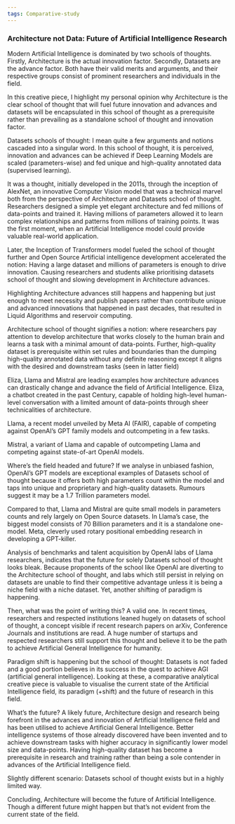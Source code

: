 ```yaml
---
tags: Comparative-study
---
```


### Architecture not Data: Future of Artificial Intelligence Research

Modern Artificial Intelligence is dominated by two schools of thoughts. Firstly, Architecture is the actual innovation factor. Secondly, Datasets are the advance factor. Both have their valid merits and arguments, and their respective groups consist of prominent researchers and individuals in the field. 

In this creative piece, I highlight my personal opinion why Architecture is the clear school of thought that will fuel future innovation and advances and datasets will be encapsulated in this school of thought as a prerequisite rather than prevailing as a standalone school of thought and innovation factor. 

Datasets schools of thought: I mean quite a few arguments and notions cascaded into a singular word. In this school of thought, it is perceived, innovation and advances can be achieved if Deep Learning Models are scaled (parameters-wise) and fed unique and high-quality annotated data (supervised learning). 

It was a thought, initially developed in the 2011s, through the inception of AlexNet, an innovative Computer Vision model that was a technical marvel both from the perspective of Architecture and Datasets school of thought. Researchers designed a simple yet elegant architecture and fed millions of data-points and trained it. Having millions of parameters allowed it to learn complex relationships and patterns from millions of training points. It was the first moment, when an Artificial Intelligence model could provide valuable real-world application. 

Later, the Inception of Transformers model fueled the school of thought further and Open Source Artificial intelligence development accelerated the notion: Having a large dataset and millions of parameters is enough to drive innovation. Causing researchers and students alike prioritising datasets school of thought and slowing development in Architecture advances. 

Highlighting Architecture advances still happens and happening but just enough to meet necessity and publish papers rather than contribute unique and advanced innovations that happened in past decades, that resulted in Liquid Algorithms and reservoir computing. 

Architecture school of thought signifies a notion: where researchers pay attention to develop architecture that works closely to the human brain and learns a task with a minimal amount of data-points. Further, high-quality dataset is prerequisite within set rules and boundaries than the dumping high-quality annotated data without any definite reasoning except it aligns with the desired and downstream tasks (seen in latter field)

Eliza, Llama and Mistral are leading examples how architecture advances can drastically change and advance the field of Artificial Intelligence. Eliza, a chatbot created in the past Century, capable of holding high-level human-level conversation with a limited amount of data-points through sheer technicalities of architecture. 

Llama, a recent model unveiled by Meta AI (FAIR), capable of competing against OpenAI’s GPT family models and outcompeting in a few tasks. 

Mistral, a variant of Llama and capable of outcompeting Llama and competing against state-of-art OpenAI models. 

Where’s the field headed and future? If we analyse in unbiased fashion, OpenAI’s GPT models are exceptional examples of Datasets school of thought because it offers both high parameters count within the model and taps into unique and proprietary and high-quality datasets. Rumours suggest it may be a 1.7 Trillion parameters model. 

Compared to that, Llama and Mistral are quite small models in parameters counts and rely largely on Open Source datasets. In Llama’s case, the biggest model consists of 70 Billion parameters and it is a standalone one-model. Meta, cleverly used rotary positional embedding research in developing a GPT-killer. 

Analysis of benchmarks and talent acquisition by OpenAI labs of Llama researchers, indicates that the future for solely Datasets school of thought looks bleak. Because proponents of the school like OpenAI are diverting to the Architecture school of thought, and labs which still persist in relying on datasets are unable to find their competitive advantage unless it is being a niche field with a niche dataset. Yet, another shifting of paradigm is happening. 

Then, what was the point of writing this? A valid one. In recent times, researchers and respected institutions leaned hugely on datasets of school of thought, a concept visible if recent research papers on arXiv, Conference Journals and institutions are read. A huge number of startups and respected researchers still support this thought and believe it to be the path to achieve Artificial General Intelligence for humanity. 

Paradigm shift is happening but the school of thought: Datasets is not faded and a good portion believes in its success in the quest to achieve AGI (artificial general intelligence). Looking at these, a comparative analytical creative piece is valuable to visualise the current state of the Artificial Intelligence field, its paradigm (+shift) and the future of research in this field. 

What’s the future? A likely future, Architecture design and research being forefront in the advances and innovation of Artificial Intelligence field and has been utilised to achieve Artificial General Intelligence. Better intelligence systems of those already discovered have been invented and to achieve downstream tasks with higher accuracy in significantly lower model size and data-points. Having high-quality dataset has become a prerequisite in research and training rather than being a sole contender in advances of the Artificial Intelligence field. 

Slightly different scenario: Datasets school of thought exists but in a highly limited way.

Concluding, Architecture will become the future of Artificial Intelligence. Though a different future might happen but that’s not evident from the current state of the field. 
